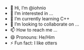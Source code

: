- 👋 Hi, I’m @iohnio
- 👀 I’m interested in ... 
- 🌱 I’m currently learning C++
- 💞️ I’m looking to collaborate on ...
- 📫 How to reach me ...
- 😄 Pronouns: He/Him
- ⚡ Fun fact: I like otters

<!---
iohnio/iohnio is a ✨ special ✨ repository because its `README.md` (this file) appears on your GitHub profile.
You can click the Preview link to take a look at your changes.
--->
